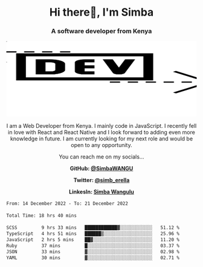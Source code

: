 
<h1 align="center"> Hi there👋, I'm Simba</h1>
<h3 align="center">A software developer from Kenya</h3>

<img src="/arrow-svgrepo-com.svg" margin="auto" width="100%" height="200px">


<p align="center">I am a Web Developer from Kenya. I mainly code in JavaScript. I recently fell in love with React and React Native and I look forward to adding even more knowledge in future. I am currently looking for my next role and would be open to any opportunity.</p>

<p align="center">You can reach me on my socials... </p>

<div align="center">

__<p>  GitHub: [@SimbaWANGU](https://github.com/SimbaWANGU)__  </p>
__<p> Twitter: [@simb_erella](https://twitter.com/simb_erella)__ </p>
__<p> LinkesIn: [Simba Wangulu](https://www.linkedin.com/in/simba-wangulu/)__ </p>

</div>

<!--START_SECTION:waka-->

```text
From: 14 December 2022 - To: 21 December 2022

Total Time: 18 hrs 40 mins

SCSS         9 hrs 33 mins   ████████████▓░░░░░░░░░░░░   51.12 %
TypeScript   4 hrs 51 mins   ██████▒░░░░░░░░░░░░░░░░░░   25.96 %
JavaScript   2 hrs 5 mins    ██▓░░░░░░░░░░░░░░░░░░░░░░   11.20 %
Ruby         37 mins         █░░░░░░░░░░░░░░░░░░░░░░░░   03.37 %
JSON         33 mins         ▓░░░░░░░░░░░░░░░░░░░░░░░░   02.98 %
YAML         30 mins         ▓░░░░░░░░░░░░░░░░░░░░░░░░   02.71 %
```

<!--END_SECTION:waka-->
